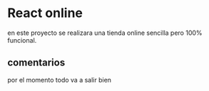# React online

en este proyecto se realizara una tienda online sencilla pero 100% funcional.

## comentarios

por el momento todo va a salir bien 
